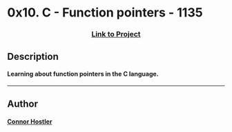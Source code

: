 # 0x10. C - Function pointers - 1135 
### <center>[Link to Project](https://github.com/chostler24/holbertonschool-low_level_programming)</center>
 ## Description
 #### Learning about function pointers in the C language.
 ---
 ## Author
 #### [Connor Hostler](chostler24)